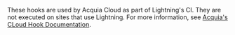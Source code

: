 These hooks are used by Acquia Cloud as part of Lightning's CI. They are not
executed on sites that use Lightning. For more information, see 
[Acquia's CLoud Hook Documentation](https://docs.acquia.com/acquia-cloud/api/cloud-hooks).
